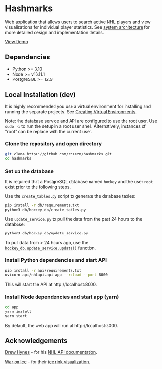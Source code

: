 # Hashmarks

Web application that allows users to search active NHL players
and view visualizations for individual player statistics. See
[system architecture](https://github.com/rosszm/hashmarks/wiki#system-architecture)
for more detailed design and implementation details.

[View Demo](https://rosszm.github.io/hashmarks)

## Dependencies
- Python >= 3.10
- Node >= v16.11.1
- PostgreSQL >= 12.9

## Local Installation (dev)

It is highly recommended you use a virtual environment for installing and
running the separate projects. See
[Creating Virtual Environments](https://docs.python.org/3/library/venv.html#creating-virtual-environments).

Note: the database service and API are configured to use the root user. Use `sudo -i` to run the
setup in a root user shell. Alternatively, instances of "root" can be replace with the current user.

### Clone the repository and open directory
```sh
git clone https://github.com/rosszm/hashmarks.git
cd hashmarks
```

### Set up the database
It is required that a PostgreSQL database named `hockey` and the user `root` exist prior to the
following steps.

Use the `create_tables.py` script to generate the database tables:
```sh
pip install -r db/requirements.txt
python3 db/hockey_db/create_tables.py
```

Use `update_service.py` to pull the data from the past 24 hours to the database:
```sh
python3 db/hockey_db/update_service.py
```

To pull data from > 24 hours ago, use the
[`hockey_db.update_service.update()`](https://github.com/rosszm/hashmarks/blob/master/db/hockey_db/update_service.py#L37)
function.
### Install Python dependencies and start API
```sh
pip install -r api/requirements.txt
uvicorn api/nhlapi.api:app --reload --port 8000
```
This will start the API at http://localhost:8000.


### Install Node dependencies and start app (yarn)
```sh
cd app
yarn install
yarn start
```
By default, the web app will run at http://localhost:3000.


## Acknowledgements

[Drew Hynes](https://gitlab.com/dword4) - for his [NHL API documentation](https://gitlab.com/dword4/nhlapi).

[War on Ice](https://github.com/war-on-ice) - for their [ice rink visualization](https://github.com/war-on-ice/icerink).